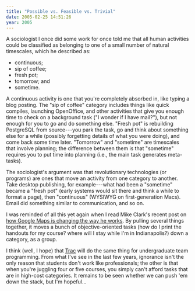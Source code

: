 ```yaml
---
title: "Possible vs. Feasible vs. Trivial"
date: 2005-02-25 14:51:26
year: 2005
---
```

A sociologist I once did some work for once told me that all human activities could be classified as belonging to one of a small number of natural timescales, which he described as:
<ul>
	<li>continuous;</li>
	<li>sip of coffee;</li>
	<li>fresh pot;</li>
	<li>tomorrow; and</li>
	<li>sometime.</li>
</ul>
A continuous activity is one that you're completely absorbed in, like typing a blog posting. The "sip of coffee" category includes things like quick compiles, launching OpenOffice, and other activities that give you enough time to check on a background task ("I wonder if I have mail?"), but not enough for you to go and do something else.  "Fresh pot" is rebuilding PostgreSQL from source---you park the task, go and think about something else for a while (possibly forgetting details of what you were doing), and come back some time later.  "Tomorrow" and "sometime" are timescales that involve planning; the difference between them is that "sometime" requires you to put time into planning (i.e., the main task generates meta-tasks).

The sociologist's argument was that revolutionary technologies (or programs) are ones that move an activity from one category to another.  Take desktop publishing, for example---what had been a "sometime" became a "fresh pot" (early systems would sit there and think a while to format a page), then "continuous" (WYSIWYG on first-generation Macs).  Email did something similar to communication, and so on.

I was reminded of all this yet again when I read Mike Clark's recent post on <a href="http://www.clarkware.com/cgi/blosxom/2005/02/25">how Google Maps is changing the way he works</a>.  By pulling several things together, it moves a bunch of objective-oriented tasks (how do I print the handouts for my course? where will I stay while I'm in Indianapolis?) down a category, as a group.

I think (well, I hope) that <a href="http://projects.edgewall.com/trac">Trac</a> will do the same thing for undergraduate team programming.  From what I've see in the last few years, ignorance isn't the only reason that students don't work like professionals; the other is that when you're juggling four or five courses, you simply can't afford tasks that are in high-cost categories.  It remains to be seen whether we can push 'em down the stack, but I'm hopeful...
